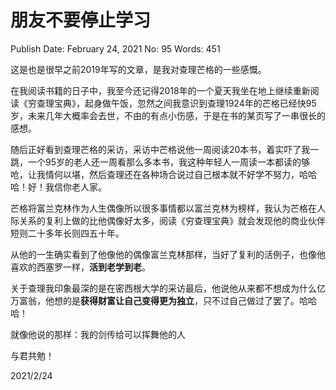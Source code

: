 # 朋友不要停止学习

Publish Date: February 24, 2021
No: 95
Words: 451

这是也是很早之前2019年写的文章，是我对查理芒格的一些感慨。

在我阅读书籍的日子中，我至今还记得2018年的一个夏天我坐在地上继续重新阅读《穷查理宝典》，起身做午饭，忽然之间我意识到查理1924年的芒格已经快95岁，未来几年大概率会去世，不由的有点小伤感，于是在书的某页写了一串很长的感想。

随后正好看到查理芒格的采访，采访中芒格说他一周阅读20本书，着实吓了我一跳，一个95岁的老人还一周看那么多本书，我这种年轻人一周读一本都读的够呛，让我情何以堪，然后查理还在各种场合说过自己根本就不好学不努力，哈哈哈！好！我信你老人家。

芒格将富兰克林作为人生偶像所以很多事情都以富兰克林为榜样，我认为芒格在人际关系的复利上做的比他偶像好太多，阅读《穷查理宝典》就会发现他的商业伙伴短则二十多年长则四五十年。

从他的一生确实看到了他像他的偶像富兰克林那样，当好了复利的活例子，也像他喜欢的西塞罗一样，**活到老学到老**。

关于查理我印象最深的是在密西根大学的采访最后，他说他从来都不想成为什么亿万富翁，他想的是**获得财富让自己变得更为独立**，只不过自己做过了罢了。哈哈哈！

就像他说的那样：我的剑传给可以挥舞他的人

与君共勉！

2021/2/24